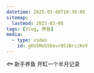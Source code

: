 ```yaml
---
datetime: 2025-03-08T10:30:00
sitemap:
  lastmod: 2025-03-08
tags: [Vlog, 养鱼]
media:
  - type: video
    id: gKU5MoG5Eevr8SJBrccKeV
---
```


🐟 新手养鱼 开缸一个半月记录
